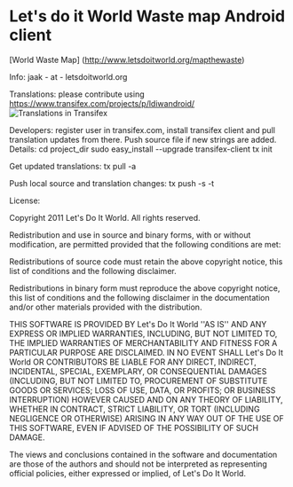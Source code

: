 # Let's do it World Waste map Android client

[World Waste Map] (http://www.letsdoitworld.org/mapthewaste)

Info: jaak - at - letsdoitworld.org

Translations: please contribute using https://www.transifex.com/projects/p/ldiwandroid/
![Translations in Transifex](https://www.transifex.com/projects/p/ldiwandroid/resource/strings/chart/image_png)

Developers: register user in transifex.com, install transifex client and pull translation updates from there. Push source file if new strings are added. Details:
 cd project_dir
 sudo easy_install --upgrade transifex-client
 tx init 

Get updated translations: 
 tx pull -a

Push local source and translation changes:
 tx push -s -t

License:

 Copyright 2011 Let's Do It World. All rights reserved.

Redistribution and use in source and binary forms, with or without modification, are permitted provided that the following conditions are met:

Redistributions of source code must retain the above copyright notice, this list of conditions and the following disclaimer.

Redistributions in binary form must reproduce the above copyright notice, this list of conditions and the following disclaimer in the documentation and/or other materials provided with the distribution.

THIS SOFTWARE IS PROVIDED BY Let's Do It World ''AS IS'' AND ANY EXPRESS OR IMPLIED WARRANTIES, INCLUDING, BUT NOT LIMITED TO, THE IMPLIED WARRANTIES OF MERCHANTABILITY AND FITNESS FOR A PARTICULAR PURPOSE ARE DISCLAIMED. IN NO EVENT SHALL Let's Do It World OR CONTRIBUTORS BE LIABLE FOR ANY DIRECT, INDIRECT, INCIDENTAL, SPECIAL, EXEMPLARY, OR CONSEQUENTIAL DAMAGES (INCLUDING, BUT NOT LIMITED TO, PROCUREMENT OF SUBSTITUTE GOODS OR SERVICES; LOSS OF USE, DATA, OR PROFITS; OR BUSINESS INTERRUPTION) HOWEVER CAUSED AND ON ANY THEORY OF LIABILITY, WHETHER IN CONTRACT, STRICT LIABILITY, OR TORT (INCLUDING NEGLIGENCE OR OTHERWISE) ARISING IN ANY WAY OUT OF THE USE OF THIS SOFTWARE, EVEN IF ADVISED OF THE POSSIBILITY OF SUCH DAMAGE.

The views and conclusions contained in the software and documentation are those of the authors and should not be interpreted as representing official policies, either expressed or implied, of Let's Do It World.